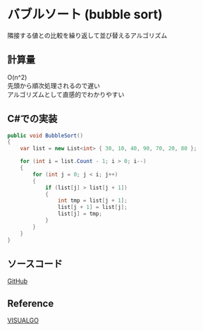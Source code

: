 # バブルソート (bubble sort)
隣接する値との比較を繰り返して並び替えるアルゴリズム

## 計算量
O(n^2) <br>
先頭から順次処理されるので遅い<br>
アルゴリズムとして直感的でわかりやすい<br>

## C#での実装
```C#
public void BubbleSort()
{
    var list = new List<int> { 30, 10, 40, 90, 70, 20, 80 };

    for (int i = list.Count - 1; i > 0; i--)
    {
        for (int j = 0; j < i; j++)
        {
            if (list[j] > list[j + 1])
            {
                int tmp = list[j + 1];
                list[j + 1] = list[j];
                list[j] = tmp;
            }
        }
    }
}
```

## ソースコード
[GitHub](https://github.com/pixcelo/Algorithm_csharp/blob/main/Algorithms/Service/SortService.cs)

## Reference
[VISUALGO](https://visualgo.net/en)
